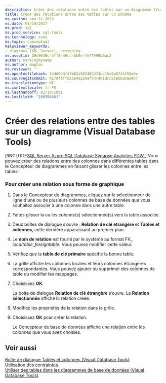 ```yaml
---
description: Créer des relations entre des tables sur un diagramme (Visual Database Tools)
title: Créer des relations entre des tables sur un schéma
ms.custom: seo-lt-2019
ms.date: 01/19/2017
ms.prod: sql
ms.prod_service: sql-tools
ms.technology: ssms
ms.topic: conceptual
helpviewer_keywords:
- diagrams [SQL Server], designing
ms.assetid: 28e9630c-dff4-46cc-bb0e-fe77998b6ac2
author: markingmyname
ms.author: maghan
ms.reviewer: ''
ms.openlocfilehash: 5dd6604f4fb82a502402d74cb15c0a0744f82e0e
ms.sourcegitcommit: 917df4ffd22e4a229af7dc481dcce3ebba0aa4d7
ms.translationtype: HT
ms.contentlocale: fr-FR
ms.lasthandoff: 02/10/2021
ms.locfileid: "100350461"
---
```

# <a name="create-relationships-between-tables-on-a-diagram-visual-database-tools"></a>Créer des relations entre des tables sur un diagramme (Visual Database Tools)
[!INCLUDE[SQL Server Azure SQL Database Synapse Analytics PDW ](../../includes/applies-to-version/sql-asdb-asdbmi-asa-pdw.md)]
Vous pouvez créer des relations entre des colonnes dans différentes tables dans le Concepteur de diagrammes en faisant glisser les colonnes entre les tables.  
  
### <a name="to-create-a-relationship-graphically"></a>Pour créer une relation sous forme de graphique  
  
1.  Dans le Concepteur de diagrammes, cliquez sur le sélectionneur de ligne d'une ou de plusieurs colonnes de base de données que vous souhaitez associer à une colonne dans une autre table.  
  
2.  Faites glisser la ou les colonne(s) sélectionnée(s) vers la table associée.  
  
3.  Deux boîtes de dialogue s’ouvre : **Relation de clé étrangère** et **Tables et colonnes**, cette dernière apparaissant au premier plan.  
  
4.  Le **nom de relation** est fourni par le système au format FK_ *localtable*\_*foreigntable*. Vous pouvez modifier cette valeur.  
  
5.  Vérifiez que la **table de clé primaire** spécifie la bonne table.  
  
6.  La grille affiche les colonnes locales et leurs colonnes étrangères correspondantes. Vous pouvez ajouter ou supprimer des colonnes de table ou modifier les mappages.  
  
7.  Choisissez **OK**.  
  
    La boîte de dialogue **Relation de clé étrangère** s’ouvre. La **Relation sélectionnée** affiche la relation créée.  
  
8.  Modifiez les propriétés de la relation dans la grille.  
  
9. Choisissez **OK** pour créer la relation.  
  
    Le Concepteur de base de données affiche une relation entre les colonnes que vous avez choisies.  
  
## <a name="see-also"></a>Voir aussi  
[Boîte de dialogue Tables et colonnes &#40;Visual Database Tools&#41;](../../ssms/visual-db-tools/tables-and-columns-dialog-box-visual-database-tools.md)  
[Utilisation des contraintes](../../relational-databases/tables/unique-constraints-and-check-constraints.md)  
[Utiliser des tables dans les diagrammes de base de données &#40;Visual Database Tools&#41;](../../ssms/visual-db-tools/work-with-tables-in-database-diagram-visual-database-tools.md)  
